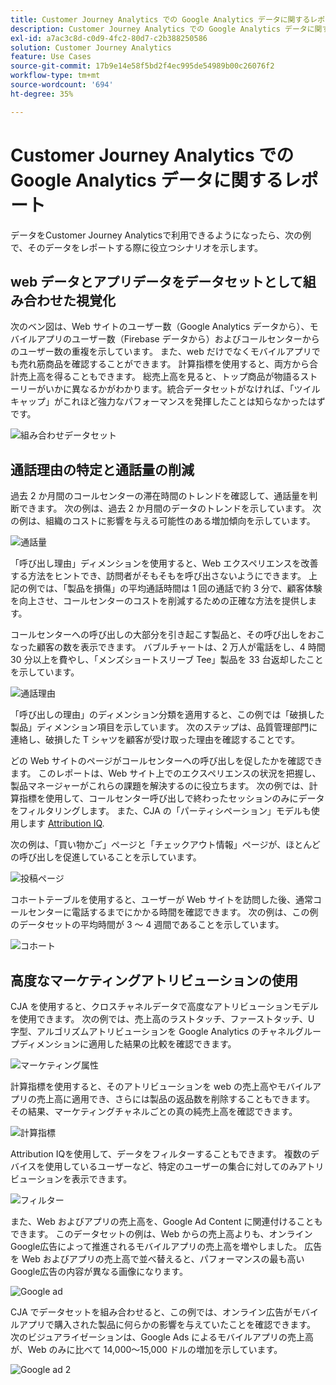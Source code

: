 ```yaml
---
title: Customer Journey Analytics での Google Analytics データに関するレポート
description: Customer Journey Analytics での Google Analytics データに関する有用なレポートを示します
exl-id: a7ac3c8d-c0d9-4fc2-80d7-c2b388250586
solution: Customer Journey Analytics
feature: Use Cases
source-git-commit: 17b9e14e58f5bd2f4ec995de54989b00c26076f2
workflow-type: tm+mt
source-wordcount: '694'
ht-degree: 35%

---
```


# Customer Journey Analytics での Google Analytics データに関するレポート

データをCustomer Journey Analyticsで利用できるようになったら、次の例で、そのデータをレポートする際に役立つシナリオを示します。

## web データとアプリデータをデータセットとして組み合わせた視覚化

次のベン図は、Web サイトのユーザー数（Google Analytics データから）、モバイルアプリのユーザー数（Firebase データから）およびコールセンターからのユーザー数の重複を示しています。 また、web だけでなくモバイルアプリでも売れ筋商品を確認することができます。 計算指標を使用すると、両方から合計売上高を得ることもできます。 総売上高を見ると、トップ商品が物語るストーリーがいかに異なるかがわかります。統合データセットがなければ、「ツイルキャップ」がこれほど強力なパフォーマンスを発揮したことは知らなかったはずです。

![組み合わせデータセット](../assets/combined-datasets.png)

## 通話理由の特定と通話量の削減

過去 2 か月間のコールセンターの滞在時間のトレンドを確認して、通話量を判断できます。 次の例は、過去 2 か月間のデータのトレンドを示しています。 次の例は、組織のコストに影響を与える可能性のある増加傾向を示しています。

![通話量](../assets/call-volume.png)

「呼び出し理由」ディメンションを使用すると、Web エクスペリエンスを改善する方法をヒントでき、訪問者がそもそもを呼び出さないようにできます。 上記の例では、「製品を損傷」の平均通話時間は 1 回の通話で約 3 分で、顧客体験を向上させ、コールセンターのコストを削減するための正確な方法を提供します。

コールセンターへの呼び出しの大部分を引き起こす製品と、その呼び出しをおこなった顧客の数を表示できます。 バブルチャートは、2 万人が電話をし、4 時間 30 分以上を費やし、「メンズショートスリーブ Tee」製品を 33 台返却したことを示しています。

![通話理由](../assets/call-reason.png)

「呼び出しの理由」のディメンション分類を適用すると、この例では「破損した製品」ディメンション項目を示しています。 次のステップは、品質管理部門に連絡し、破損した T シャツを顧客が受け取った理由を確認することです。

どの Web サイトのページがコールセンターへの呼び出しを促したかを確認できます。 このレポートは、Web サイト上でのエクスペリエンスの状況を把握し、製品マネージャーがこれらの課題を解決するのに役立ちます。 次の例では、計算指標を使用して、コールセンター呼び出しで終わったセッションのみにデータをフィルタリングします。 また、CJA の「パーティシペーション」モデルも使用します [Attribution IQ](https://experienceleague.adobe.com/docs/analytics-platform/using/cja-workspace/attribution/models.html?lang=ja#cja-workspace).

次の例は、「買い物かご」ページと「チェックアウト情報」ページが、ほとんどの呼び出しを促進していることを示しています。

![投稿ページ](../assets/contributing-pages.png)

コホートテーブルを使用すると、ユーザーが Web サイトを訪問した後、通常コールセンターに電話するまでにかかる時間を確認できます。 次の例は、この例のデータセットの平均時間が 3 ～ 4 週間であることを示しています。

![コホート](../assets/cohort.png)

## 高度なマーケティングアトリビューションの使用

CJA を使用すると、クロスチャネルデータで高度なアトリビューションモデルを使用できます。 次の例では、売上高のラストタッチ、ファーストタッチ、U 字型、アルゴリズムアトリビューションを Google Analytics のチャネルグループディメンションに適用した結果の比較を確認できます。

![マーケティング属性](../assets/mktg-attribution.png)

計算指標を使用すると、そのアトリビューションを web の売上高やモバイルアプリの売上高に適用でき、さらには製品の返品数を削除することもできます。 その結果、マーケティングチャネルごとの真の純売上高を確認できます。

![計算指標](../assets/calc-metric.png)

Attribution IQを使用して、データをフィルターすることもできます。 複数のデバイスを使用しているユーザーなど、特定のユーザーの集合に対してのみアトリビューションを表示できます。

![フィルター](../assets/filter.png)

また、Web およびアプリの売上高を、Google Ad Content に関連付けることもできます。 このデータセットの例は、Web からの売上高よりも、オンラインGoogle広告によって推進されるモバイルアプリの売上高を増やしました。 広告を Web およびアプリの売上高で並べ替えると、パフォーマンスの最も高いGoogle広告の内容が異なる画像になります。

![Google ad](../assets/google-ad.png)

CJA でデータセットを組み合わせると、この例では、オンライン広告がモバイルアプリで購入された製品に何らかの影響を与えていたことを確認できます。 次のビジュアライゼーションは、Google Ads によるモバイルアプリの売上高が、Web のみに比べて 14,000～15,000 ドルの増加を示しています。

![Google ad 2](../assets/google-ad2.png)
